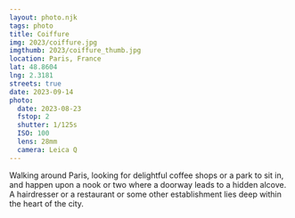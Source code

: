 ```yaml
---
layout: photo.njk
tags: photo
title: Coiffure
img: 2023/coiffure.jpg
imgthumb: 2023/coiffure_thumb.jpg
location: Paris, France
lat: 48.8604
lng: 2.3181
streets: true
date: 2023-09-14
photo:
  date: 2023-08-23
  fstop: 2
  shutter: 1/125s
  ISO: 100
  lens: 28mm
  camera: Leica Q
---
```


Walking around Paris, looking for delightful coffee shops or a park to sit in, and happen upon a nook or two where a doorway leads to a hidden alcove.
A hairdresser or a restaurant or some other establishment lies deep within the heart of the city.
